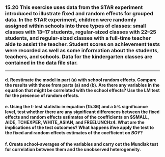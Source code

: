 ### 15.20 This exercise uses data from the STAR experiment introduced to illustrate fixed and random effects for grouped data. In the STAR experiment, children were randomly assigned within schools into three types of classes: small classes with 13–17 students, regular-sized classes with 22–25 students, and regular-sized classes with a full-time teacher aide to assist the teacher. Student scores on achievement tests were recorded as well as some information about the students, teachers, and schools. Data for the kindergarten classes are contained in the data file star.
---
#### d. Reestimate the model in part (a) with school random effects. Compare the results with those from parts (a) and (b). Are there any variables in the equation that might be correlated with the school effects? Use the LM test for the presence of random effects.

#### e. Using the t-test statistic in equation (15.36) and a 5% significance level, test whether there are any significant differences between the fixed effects and random effects estimates of the coefficients on $SMALL, AIDE, TCHEXPER, WHITE_ASIAN, and FREELUNCHz4. What are the implications of the test outcomes? What happens ifwe apply the test to the fixed and random effects estimates of the coefficient on $BOY$?

#### f. Create school-averages of the variables and carry out the Mundlak test for correlation between them and the unobserved heterogeneity.
